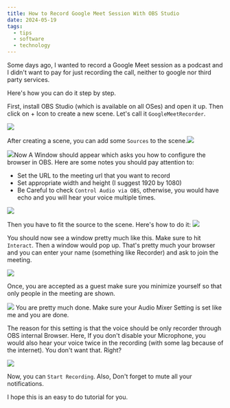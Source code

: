 ```yaml
---
title: How to Record Google Meet Session With OBS Studio
date: 2024-05-19
tags:
  - tips
  - software
  - technology
---
```

Some days ago, I wanted to record a Google Meet session as a podcast and I didn't want to pay for just recording the call, neither to google nor third party services. 

Here's how you can do it step by step. 

First, install OBS Studio (which is available on all OSes) and open it up. Then click on + Icon to create a new scene. Let's call it `GoogleMeetRecorder`. 

![](AddNewScene.png#center)

After creating a scene, you can add some `Sources` to the scene.![](AddBrowser.png#center)

![](GoogleMeetBrowser.png)Now A Window should appear which asks you how to configure the browser in OBS. Here are some notes you should pay attention to:
- Set the URL to the meeting url that you want to record
- Set appropriate width and height (I suggest 1920 by 1080)
- Be Careful to check `Control Audio via OBS`, otherwise, you would have echo and you will hear your voice multiple times.

![](BrowserConfig.png#center)

Then you have to fit the source to the scene. Here's how to do it:
![](FitToScene.png)

You should now see a window pretty much like this. Make sure to hit `Interact`. Then a window would pop up. That's pretty much your browser and you can enter your name (something like Recorder) and ask to join the meeting. 

![](Interact.png)

Once, you are accepted as a guest make sure you minimize yourself so that only people in the meeting are shown. 

![](minimize.png)
You are pretty much done. Make sure your Audio Mixer Setting is set like me and you are done. 

The reason for this setting is that the voice should be only recorder through OBS internal Browser. Here, If you don't disable your Microphone, you would also hear your voice twice in the recording (with some lag because of the internet). You don't want that. Right?

![](audioMixer.png)

Now, you can `Start Recording`. Also, Don't forget to mute all your notifications. 

I hope this is an easy to do tutorial for you. 